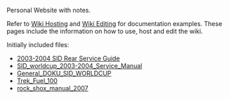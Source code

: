 Personal Website with notes.

Refer to [Wiki Hosting](others/wiki_hosting.md) and [Wiki Editing](others/wiki_edit.md) for documentation examples. These pages include the information on how to use, host and edit the wiki.

Initially included files:

* [2003-2004 SID Rear Service Guide](./assets/Documents/PDFs/2003-2004%20SID%20Rear%20Service%20Guide.pdf)
* [SID_worldcup_2003-2004_Service_Manual](./assets/Documents/PDFs/SID_worldcup_2003-2004_Service_Manual.pdf)
* [General_DOKU_SID_WORLDCUP](./assets/Documents/PDFs/General_DOKU_SID_WORLDCUP.pdf)
* [Trek_Fuel_100](./assets/Documents/PDFs/Trek_Fuel_100.pdf)
* [rock_shox_manual_2007](./assets/Documents/rock_shox_manual_2007.pdf.crdownload)